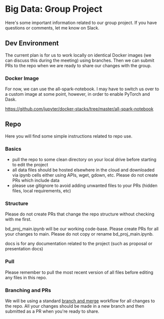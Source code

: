 # Big Data: Group Project

Here's some important information related to our group project. If you have questions or comments, let me know on Slack.

## Dev Environment

The current plan is for us to work locally on identical Docker images (we can discuss this during the meeting) using branches. Then we can submit PRs to the repo when we are ready to share our changes with the group.

### Docker Image

For now, we can use the all-spark-notebook. I may have to switch us over to a custom image at some point, however, in order to enable PyTorch and Dask.

https://github.com/jupyter/docker-stacks/tree/master/all-spark-notebook

## Repo

Here you will find some simple instructions related to repo use.

### Basics

* pull the repo to some clean directory on your local drive before starting to edit the project
* all data files should be hosted elsewhere in the cloud and downloaded via ipynb cells either using APIs, wget, gdown, etc. Please do not create PRs which include data
* please use gitignore to avoid adding unwanted files to your PRs (hidden files, local requirements, etc)

### Structure

Please do not create PRs that change the repo structure without checking with me first.

bd_proj_main.ipynb will be our working code-base. Please create PRs for all your changes to main. Please do not copy or rename bd_proj_main.ipynb.

docs is for any documentation related to the project (such as proposal or presentation docs)

### Pull

Please remember to pull the most recent version of all files before editing any files in this repo.

### Branching and PRs

We will be using a standard [branch and merge](https://www.atlassian.com/git/tutorials/comparing-workflows/gitflow-workflow) workflow for all changes to the repo. All your changes should be made in a new branch and then submitted as a PR when you're ready to share.
